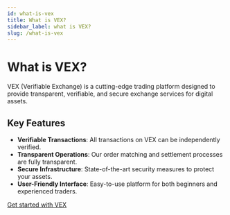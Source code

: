 ```yaml
---
id: what-is-vex
title: What is VEX?
sidebar_label: what is VEX?
slug: /what-is-vex
---
```


# What is VEX?

VEX (Verifiable Exchange) is a cutting-edge trading platform designed to provide transparent, verifiable, and secure exchange services for digital assets.

## Key Features

- **Verifiable Transactions**: All transactions on VEX can be independently verified.
- **Transparent Operations**: Our order matching and settlement processes are fully transparent.
- **Secure Infrastructure**: State-of-the-art security measures to protect your assets.
- **User-Friendly Interface**: Easy-to-use platform for both beginners and experienced traders.

[Get started with VEX](/getting-started/signing-up)